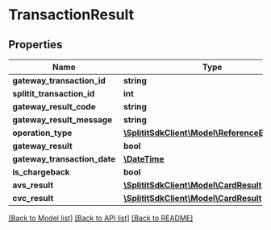 # TransactionResult

## Properties
Name | Type | Description | Notes
------------ | ------------- | ------------- | -------------
**gateway_transaction_id** | **string** |  | [optional] 
**splitit_transaction_id** | **int** |  | 
**gateway_result_code** | **string** |  | [optional] 
**gateway_result_message** | **string** |  | [optional] 
**operation_type** | [**\SplititSdkClient\Model\ReferenceEntityBase**](ReferenceEntityBase.md) |  | [optional] 
**gateway_result** | **bool** |  | 
**gateway_transaction_date** | [**\DateTime**](\DateTime.md) |  | 
**is_chargeback** | **bool** |  | 
**avs_result** | [**\SplititSdkClient\Model\CardResult**](CardResult.md) |  | [optional] 
**cvc_result** | [**\SplititSdkClient\Model\CardResult**](CardResult.md) |  | [optional] 

[[Back to Model list]](../README.md#documentation-for-models) [[Back to API list]](../README.md#documentation-for-api-endpoints) [[Back to README]](../README.md)


